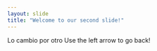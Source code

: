 ```yaml
---
layout: slide
title: "Welcome to our second slide!"
---
```

Lo cambio por otro
Use the left arrow to go back!
